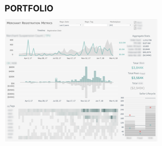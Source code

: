 # PORTFOLIO
![Portfolio Tableau1.png](https://github.com/Shilsri/PORTFOLIO/blob/master/Portfolio%20Tableau%201.png)
